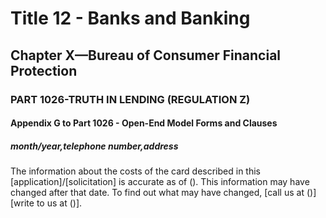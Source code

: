 
# Title 12 - Banks and Banking
## Chapter X—Bureau of Consumer Financial Protection
### PART 1026-TRUTH IN LENDING (REGULATION Z)
#### Appendix G to Part 1026 - Open-End Model Forms and Clauses
##### month/year,telephone number,address

The information about the costs of the card described in this [application]/[solicitation] is accurate as of (). This information may have changed after that date. To find out what may have changed, [call us at ()][write to us at ()].
